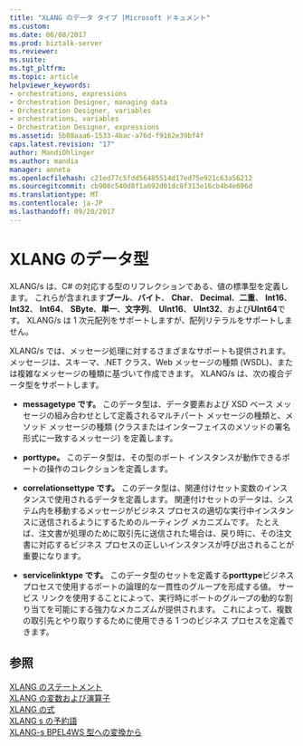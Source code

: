 ```yaml
---
title: "XLANG のデータ タイプ |Microsoft ドキュメント"
ms.custom: 
ms.date: 06/08/2017
ms.prod: biztalk-server
ms.reviewer: 
ms.suite: 
ms.tgt_pltfrm: 
ms.topic: article
helpviewer_keywords:
- orchestrations, expressions
- Orchestration Designer, managing data
- Orchestration Designer, variables
- orchestrations, variables
- Orchestration Designer, expressions
ms.assetid: 5b08aaa6-1533-4bac-a76d-f9162e39bf4f
caps.latest.revision: "17"
author: MandiOhlinger
ms.author: mandia
manager: anneta
ms.openlocfilehash: c21ed77c5fdd56485514d17ed75e921c63a56212
ms.sourcegitcommit: cb908c540d8f1a692d01dc8f313e16cb4b4e696d
ms.translationtype: MT
ms.contentlocale: ja-JP
ms.lasthandoff: 09/20/2017
---
```

# <a name="xlang-s-data-types"></a>XLANG のデータ型
XLANG/s は、C# の対応する型のリフレクションである、値の標準型を定義します。 これらが含まれます**ブール**、**バイト**、 **Char**、 **Decimal**、**二重**、 **Int16**、 **Int32**、 **Int64**、 **SByte**、**単一**、**文字列**、 **UInt16**、 **UInt32**、および**UInt64**です。 XLANG/s は 1 次元配列をサポートしますが、配列リテラルをサポートしません。  
  
 XLANG/s では、メッセージ処理に対するさまざまなサポートも提供されます。 メッセージは、スキーマ、.NET クラス、Web メッセージの種類 (WSDL)、または複雑なメッセージの種類に基づいて作成できます。 XLANG/s は、次の複合データ型をサポートします。  
  
-   **messagetype です。** このデータ型は、データ要素および XSD ベース メッセージの組み合わせとして定義されるマルチパート メッセージの種類と、メソッド メッセージの種類 (クラスまたはインターフェイスのメソッドの署名形式に一致するメッセージ) を定義します。  
  
-   **porttype。** このデータ型は、その型のポート インスタンスが動作できるポートの操作のコレクションを定義します。  
  
-   **correlationsettype です。** このデータ型は、関連付けセット変数のインスタンスで使用されるデータを定義します。 関連付けセットのデータは、システム内を移動するメッセージがビジネス プロセスの適切な実行中インスタンスに送信されるようにするためのルーティング メカニズムです。 たとえば、注文書が処理のために取引先に送信された場合は、戻り時に、その注文書に対応するビジネス プロセスの正しいインスタンスが呼び出されることが重要になります。  
  
-   **servicelinktype です。** このデータ型のセットを定義する**porttype**ビジネス プロセスで使用するポートの論理的な一貫性のグループを形成する値。 サービス リンクを使用することによって、実行時にポートのグループの動的な割り当てを可能にする強力なメカニズムが提供されます。 これによって、複数の取引先とやり取りするために使用できる 1 つのビジネス プロセスを定義できます。  
  
## <a name="see-also"></a>参照  
 [XLANG のステートメント](../core/xlang-s-statements.md)   
 [XLANG の変数および演算子](../core/xlang-s-variables-and-operators.md)   
 [XLANG の式](../core/xlang-s-expressions.md)   
 [XLANG s の予約語](../core/xlang-s-reserved-words.md)   
 [XLANG-s BPEL4WS 型への変換から](../core/xlang-s-to-bpel4ws-type-conversions.md)